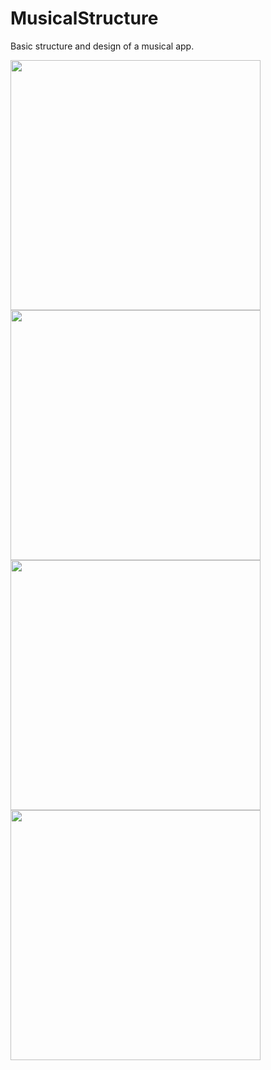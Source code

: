 # MusicalStructure
Basic structure and design of a musical app.

<img src="https://user-images.githubusercontent.com/19223945/30879469-2814a110-a308-11e7-8a9c-cb47eb34bc7a.png" width="400"/>

<img src="https://user-images.githubusercontent.com/19223945/30879500-39b25110-a308-11e7-87e7-0b435bcc5543.png" width="400"/>

<img src="https://user-images.githubusercontent.com/19223945/30879517-480d4648-a308-11e7-86ee-11d945118005.png" width="400"/>

<img src="https://user-images.githubusercontent.com/19223945/30879531-53da60aa-a308-11e7-99b6-561dce5a7409.png" width="400"/>
